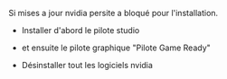 Si mises a jour nvidia persite a bloqué pour l'installation.

- Installer d'abord le pilote studio
- et ensuite le pilote graphique "Pilote Game Ready"

- Désinstaller tout les logiciels nvidia
